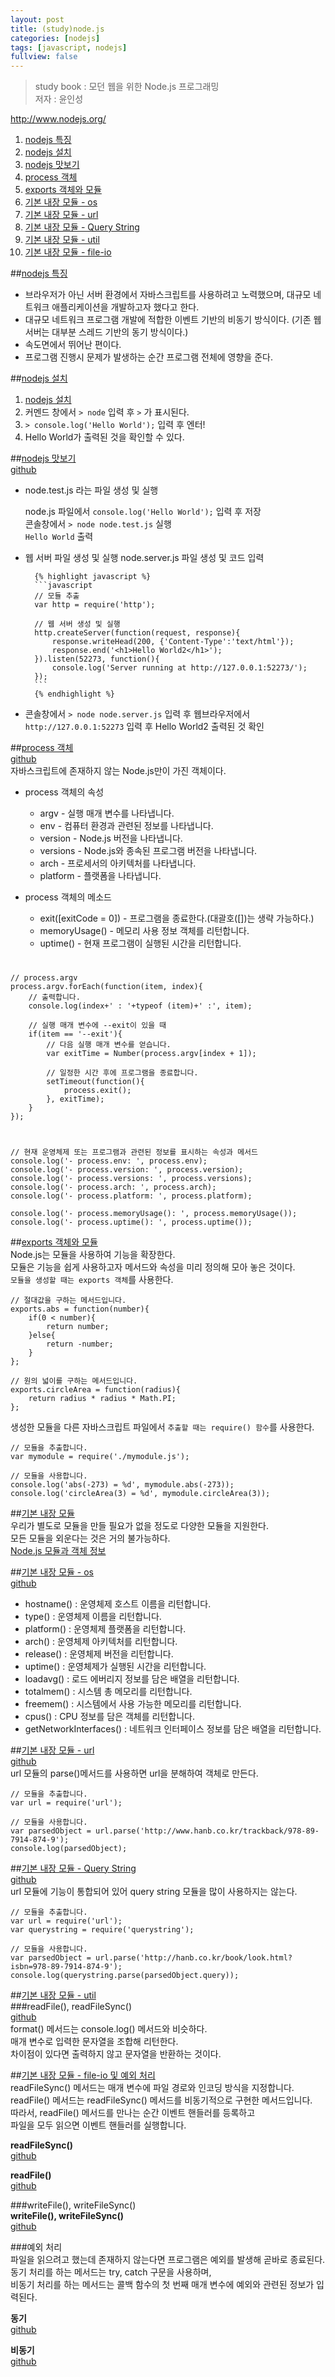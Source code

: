 ```yaml
---
layout: post
title: (study)node.js
categories: [nodejs]
tags: [javascript, nodejs]
fullview: false
---
```


> study book : 모던 웹을 위한 Node.js 프로그래밍  
> 저자 : 윤인성  

<a href="http://www.nodejs.org/">http://www.nodejs.org/</a>  

1. [nodejs 특징](#feature)  
1. [nodejs 설치](#setup)  
1. [nodejs 맛보기](#practice)  
1. [process 객체](#process)  
1. [exports 객체와 모듈](#exports)  
1. [기본 내장 모듈 - os](#os)  
1. [기본 내장 모듈 - url](#url)  
1. [기본 내장 모듈 - Query String](#query-string)  
1. [기본 내장 모듈 - util](#util)  
1. [기본 내장 모듈 - file-io](#file-io)  

##<a href="#" name="feature">nodejs 특징</a>  

- 브라우저가 아닌 서버 환경에서 자바스크립트를 사용하려고 노력했으며, 대규모 네트워크 애플리케이션을 개발하고자 했다고 한다.  
- 대규모 네트워크 프로그램 개발에 적합한 이벤트 기반의 비동기 방식이다. (기존 웹 서버는 대부분 스레드 기반의 동기 방식이다.)  
- 속도면에서 뛰어난 편이다.  
- 프로그램 진행시 문제가 발생하는 순간 프로그램 전체에 영향을 준다.  

##<a href="#" name="setup">nodejs 설치</a>  

1. [nodejs 설치](http://www.nodejs.org/download/ "nodejs 설치")  
1. 커멘드 창에서 `> node` 입력 후 `>` 가 표시된다.  
1. `> console.log('Hello World');` 입력 후 엔터!  
1. Hello World가 출력된 것을 확인할 수 있다.  

##<a href="#" name="practice">nodejs 맛보기</a>  
<a href="https://github.com/smilesol85/smilesol85.github.com/tree/master/dev/nodejs/test"  class="btn btn-info">github</a>  

- node.test.js 라는 파일 생성 및 실행
    
	node.js 파일에서 `console.log('Hello World');` 입력 후 저장  
	콘솔창에서 `> node node.test.js` 실행  
	`Hello World` 출력  
    
- 웹 서버 파일 생성 및 실행
	node.server.js 파일 생성 및 코드 입력  
                
        {% highlight javascript %}
        ```javascript
        // 모듈 추출
        var http = require('http');
        
        // 웹 서버 생성 및 실행
        http.createServer(function(request, response){
            response.writeHead(200, {'Content-Type':'text/html'});
            response.end('<h1>Hello World2</h1>');
        }).listen(52273, function(){
            console.log('Server running at http://127.0.0.1:52273/');
        });
        ```
        {% endhighlight %}
        
- 콘솔창에서 `> node node.server.js` 입력 후 웹브라우저에서 `http://127.0.0.1:52273` 입력 후 Hello World2 출력된 것 확인  

##<a href="#" name="process">process 객체</a>  
<a href="https://github.com/smilesol85/smilesol85.github.com/tree/master/dev/nodejs/test"  class="btn btn-info">github</a>  
자바스크립트에 존재하지 않는 Node.js만이 가진 객체이다.  

- process 객체의 속성
    + argv - 실행 매개 변수를 나타냅니다.  
    + env - 컴퓨터 환경과 관련된 정보를 나타냅니다.  
    + version - Node.js 버전을 나타냅니다.  
    + versions - Node.js와 종속된 프로그램 버전을 나타냅니다.  
    + arch - 프로세서의 아키텍처를 나타냅니다.  
    + platform - 플랫폼을 나타냅니다.  
    
- process 객체의 메소드  
    + exit([exitCode = 0]) - 프로그램을 종료한다.(대괄호([])는 생략 가능하다.)  
    + memoryUsage() - 메모리 사용 정보 객체를 리턴합니다.  
    + uptime() - 현재 프로그램이 실행된 시간을 리턴합니다.  
    
#  
    
    // process.argv
    process.argv.forEach(function(item, index){
        // 출력합니다.
        console.log(index+' : '+typeof (item)+' :', item);
    
        // 실행 매개 변수에 --exit이 있을 때
        if(item == '--exit'){
            // 다음 실행 매개 변수를 얻습니다.
            var exitTime = Number(process.argv[index + 1]);
    
            // 일정한 시간 후에 프로그램을 종료합니다.
            setTimeout(function(){
                process.exit();
            }, exitTime);
        }
    });
    
#  
    
    // 현재 운영체제 또는 프로그램과 관련된 정보를 표시하는 속성과 메서드
    console.log('- process.env: ', process.env);
    console.log('- process.version: ', process.version);
    console.log('- process.versions: ', process.versions);
    console.log('- process.arch: ', process.arch);
    console.log('- process.platform: ', process.platform);
    
    console.log('- process.memoryUsage(): ', process.memoryUsage());
    console.log('- process.uptime(): ', process.uptime());
    
##<a href="#" name="exports">exports 객체와 모듈</a>  
Node.js는 모듈을 사용하여 기능을 확장한다.  
모듈은 기능을 쉽게 사용하고자 메서드와 속성을 미리 정의해 모아 놓은 것이다.  
`모듈을 생성할 때는 exports 객체`를 사용한다.  
    
    // 절대값을 구하는 메서드입니다.
    exports.abs = function(number){
        if(0 < number){
            return number;
        }else{
            return -number;
        }
    };
    
    // 원의 넓이를 구하는 메서드입니다.
    exports.circleArea = function(radius){
        return radius * radius * Math.PI;
    };
    
생성한 모듈을 다른 자바스크립트 파일에서 `추출할 때는 require() 함수`를 사용한다.  
    
    // 모듈을 추출합니다.
    var mymodule = require('./mymodule.js');
    
    // 모듈을 사용합니다.
    console.log('abs(-273) = %d', mymodule.abs(-273));
    console.log('circleArea(3) = %d', mymodule.circleArea(3));
    
##<a href="#">기본 내장 모듈</a>  
우리가 별도로 모듈을 만들 필요가 없을 정도로 다양한 모듈을 지원한다.  
모든 모듈을 외운다는 것은 거의 불가능하다.  
<a href="http://www.nodejs.org/api/" class="btn tn-info">Node.js 모듈과 객체 정보</a>  

##<a href="#" name="os">기본 내장 모듈 - os</a>  
<a href="https://github.com/smilesol85/smilesol85.github.com/tree/master/dev/nodejs/module-basic/os.module.js"  class="btn btn-info">github</a>  

- hostname() : 운영체제 호스트 이름을 리턴합니다.  
- type() : 운영체제 이름을 리턴합니다.  
- platform() : 운영체제 플랫폼을 리턴합니다.  
- arch() : 운영체제 아키텍처를 리턴합니다.  
- release() : 운영체제 버전을 리턴합니다.  
- uptime() : 운영체제가 실행된 시간을 리턴합니다.  
- loadavg() : 로드 에버리지 정보를 담은 배열을 리턴합니다.  
- totalmem() : 시스템 총 메모리를 리턴합니다.  
- freemem() : 시스템에서 사용 가능한 메모리를 리턴합니다.  
- cpus() : CPU 정보를 담은 객체를 리턴합니다.  
- getNetworkInterfaces() : 네트워크 인터페이스 정보를 담은 배열을 리턴합니다.  

##<a href="#" name="url">기본 내장 모듈 - url</a>  
<a href="https://github.com/smilesol85/smilesol85.github.com/tree/master/dev/nodejs/module-basic/url.module.js"  class="btn btn-info">github</a>  
url 모듈의 parse()메서드를 사용하면 url을 분해하여 객체로 만든다.  
    
    // 모듈을 추출합니다.
    var url = require('url');
    
    // 모듈을 사용합니다.
    var parsedObject = url.parse('http://www.hanb.co.kr/trackback/978-89-7914-874-9');
    console.log(parsedObject);

##<a href="#" name="query-string">기본 내장 모듈 - Query String</a>  
<a href="https://github.com/smilesol85/smilesol85.github.com/tree/master/dev/nodejs/module-basic/query-string.module.js"  class="btn btn-info">github</a>  
url 모듈에 기능이 통합되어 있어 query string 모듈을 많이 사용하지는 않는다.  
    
    // 모듈을 추출합니다.
    var url = require('url');
    var querystring = require('querystring');
    
    // 모듈을 사용합니다.
    var parsedObject = url.parse('http://hanb.co.kr/book/look.html?isbn=978-89-7914-874-9');
    console.log(querystring.parse(parsedObject.query));

##<a href="#" name="util">기본 내장 모듈 - util</a>  
###readFile(), readFileSync()  
<a href="https://github.com/smilesol85/smilesol85.github.com/tree/master/dev/nodejs/module-basic/util.module.js"  class="btn btn-info">github</a>  
format() 메서드는 console.log() 메서드와 비슷하다.  
매개 변수로 입력한 문자열을 조합해 리턴한다.  
차이점이 있다면 출력하지 않고 문자열을 반환하는 것이다.  

##<a href="#" name="file-io">기본 내장 모듈 - file-io 및 예외 처리</a>  
readFileSync() 메서드는 매개 변수에 파일 경로와 인코딩 방식을 지정합니다.  
readFile() 메서드는 readFileSync() 메서드를 비동기적으로 구현한 메서드입니다.  
따라서, readFile() 메서드를 만나는 순간 이벤트 핸들러를 등록하고  
파일을 모두 읽으면 이벤트 핸들러를 실행합니다.  

**readFileSync()**  
<a href="https://github.com/smilesol85/smilesol85.github.com/tree/master/dev/nodejs/module-basic/read.sync.js"  class="btn btn-info">github</a>  

**readFile()**  
<a href="https://github.com/smilesol85/smilesol85.github.com/tree/master/dev/nodejs/module-basic/read.async.js"  class="btn btn-info">github</a>  

###writeFile(), writeFileSync()  
**writeFile(), writeFileSync()**  
<a href="https://github.com/smilesol85/smilesol85.github.com/tree/master/dev/nodejs/module-basic/write.both.js"  class="btn btn-info">github</a>  

###예외 처리  
파일을 읽으려고 했는데 존재하지 않는다면 프로그램은 예외를 발생해 곧바로 종료된다.  
동기 처리를 하는 메서드는 try, catch 구문을 사용하며,  
비동기 처리를 하는 메서드는 콜백 함수의 첫 번째 매개 변수에 예외와 관련된 정보가 입력된다.  

**동기**  
<a href="https://github.com/smilesol85/smilesol85.github.com/tree/master/dev/nodejs/module-basic/exception.sync.js"  class="btn btn-info">github</a>  

**비동기**  
<a href="https://github.com/smilesol85/smilesol85.github.com/tree/master/dev/nodejs/module-basic/exception.async.js"  class="btn btn-info">github</a>  
